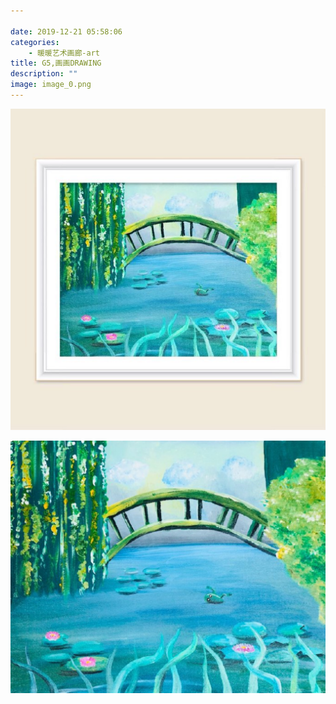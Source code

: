 ```yaml
---

date: 2019-12-21 05:58:06
categories:
    - 暖暖艺术画廊-art
title: G5,画画DRAWING
description: ""
image: image_0.png
---
```


![](image_0.png)

![](image_1.png)